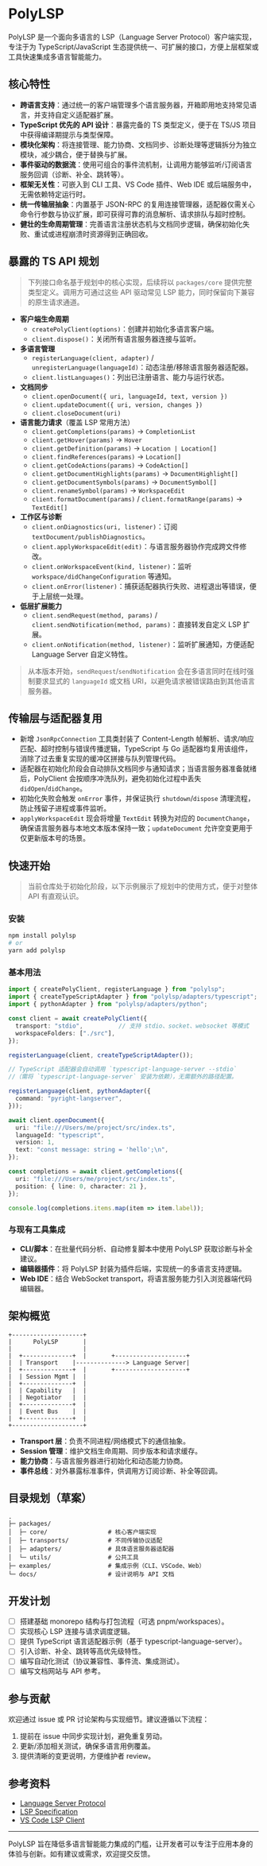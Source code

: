 # PolyLSP

PolyLSP 是一个面向多语言的 LSP（Language Server Protocol）客户端实现，专注于为 TypeScript/JavaScript 生态提供统一、可扩展的接口，方便上层框架或工具快速集成多语言智能能力。

## 核心特性
- **跨语言支持**：通过统一的客户端管理多个语言服务器，开箱即用地支持常见语言，并支持自定义适配器扩展。
- **TypeScript 优先的 API 设计**：暴露完备的 TS 类型定义，便于在 TS/JS 项目中获得编译期提示与类型保障。
- **模块化架构**：将连接管理、能力协商、文档同步、诊断处理等逻辑拆分为独立模块，减少耦合，便于替换与扩展。
- **事件驱动的数据流**：使用可组合的事件流机制，让调用方能够监听/订阅语言服务回调（诊断、补全、跳转等）。
- **框架无关性**：可嵌入到 CLI 工具、VS Code 插件、Web IDE 或后端服务中，无需依赖特定运行时。
- **统一传输层抽象**：内置基于 JSON-RPC 的复用连接管理器，适配器仅需关心命令行参数与协议扩展，即可获得可靠的消息解析、请求排队与超时控制。
- **健壮的生命周期管理**：完善语言注册状态机与文档同步逻辑，确保初始化失败、重试或进程崩溃时资源得到正确回收。

## 暴露的 TS API 规划
> 下列接口命名基于规划中的核心实现，后续将以 `packages/core` 提供完整类型定义。调用方可通过这些 API 驱动常见 LSP 能力，同时保留向下兼容的原生请求通道。

- **客户端生命周期**
  - `createPolyClient(options)`：创建并初始化多语言客户端。
  - `client.dispose()`：关闭所有语言服务器连接与监听。
- **多语言管理**
  - `registerLanguage(client, adapter)` / `unregisterLanguage(languageId)`：动态注册/移除语言服务器适配器。
  - `client.listLanguages()`：列出已注册语言、能力与运行状态。
- **文档同步**
  - `client.openDocument({ uri, languageId, text, version })`
  - `client.updateDocument({ uri, version, changes })`
  - `client.closeDocument(uri)`
- **语言能力请求**（覆盖 LSP 常用方法）
  - `client.getCompletions(params)` → `CompletionList`
  - `client.getHover(params)` → `Hover`
  - `client.getDefinition(params)` → `Location | Location[]`
  - `client.findReferences(params)` → `Location[]`
  - `client.getCodeActions(params)` → `CodeAction[]`
  - `client.getDocumentHighlights(params)` → `DocumentHighlight[]`
  - `client.getDocumentSymbols(params)` → `DocumentSymbol[]`
  - `client.renameSymbol(params)` → `WorkspaceEdit`
  - `client.formatDocument(params)` / `client.formatRange(params)` → `TextEdit[]`
- **工作区与诊断**
  - `client.onDiagnostics(uri, listener)`：订阅 `textDocument/publishDiagnostics`。
  - `client.applyWorkspaceEdit(edit)`：与语言服务器协作完成跨文件修改。
  - `client.onWorkspaceEvent(kind, listener)`：监听 `workspace/didChangeConfiguration` 等通知。
  - `client.onError(listener)`：捕获适配器执行失败、进程退出等错误，便于上层统一处理。
- **低层扩展能力**
  - `client.sendRequest(method, params)` / `client.sendNotification(method, params)`：直接转发自定义 LSP 扩展。
  - `client.onNotification(method, listener)`：监听扩展通知，方便适配 Language Server 自定义特性。

> 从本版本开始，`sendRequest`/`sendNotification` 会在多语言同时在线时强制要求显式的 `languageId` 或文档 URI，以避免请求被错误路由到其他语言服务器。

## 传输层与适配器复用

- 新增 `JsonRpcConnection` 工具类封装了 Content-Length 帧解析、请求/响应匹配、超时控制与错误传播逻辑，TypeScript 与 Go 适配器均复用该组件，消除了过去重复实现的缓冲区拼接与队列管理代码。
- 适配器在初始化阶段会自动排队文档同步与通知请求；当语言服务器准备就绪后，PolyClient 会按顺序冲洗队列，避免初始化过程中丢失 `didOpen`/`didChange`。
- 初始化失败会触发 `onError` 事件，并保证执行 `shutdown`/`dispose` 清理流程，防止残留子进程或事件监听。
- `applyWorkspaceEdit` 现会将增量 `TextEdit` 转换为对应的 `DocumentChange`，确保语言服务器与本地文本版本保持一致；`updateDocument` 允许空变更用于仅更新版本号的场景。

## 快速开始
> 当前仓库处于初始化阶段，以下示例展示了规划中的使用方式，便于对整体 API 有直观认识。

### 安装
```bash
npm install polylsp
# or
yarn add polylsp
```

### 基本用法
```ts
import { createPolyClient, registerLanguage } from "polylsp";
import { createTypeScriptAdapter } from "polylsp/adapters/typescript";
import { pythonAdapter } from "polylsp/adapters/python";

const client = await createPolyClient({
  transport: "stdio",          // 支持 stdio、socket、websocket 等模式
  workspaceFolders: ["./src"],
});

registerLanguage(client, createTypeScriptAdapter());

// TypeScript 适配器会自动调用 `typescript-language-server --stdio`
//（需将 `typescript-language-server` 安装为依赖），无需额外的路径配置。

registerLanguage(client, pythonAdapter({
  command: "pyright-langserver",
}));

await client.openDocument({
  uri: "file:///Users/me/project/src/index.ts",
  languageId: "typescript",
  version: 1,
  text: "const message: string = 'hello';\n",
});

const completions = await client.getCompletions({
  uri: "file:///Users/me/project/src/index.ts",
  position: { line: 0, character: 21 },
});

console.log(completions.items.map(item => item.label));
```

### 与现有工具集成
- **CLI/脚本**：在批量代码分析、自动修复脚本中使用 PolyLSP 获取诊断与补全建议。
- **编辑器插件**：将 PolyLSP 封装为插件后端，实现统一的多语言支持逻辑。
- **Web IDE**：结合 WebSocket transport，将语言服务能力引入浏览器端代码编辑器。

## 架构概览
```
+--------------------+
|      PolyLSP       |
|                    |
|  +--------------+  |       +--------------------+
|  | Transport    |--------------> Language Server|
|  +--------------+  |       +--------------------+
|  | Session Mgmt |  |
|  +--------------+  |
|  | Capability   |  |
|  | Negotiator   |  |
|  +--------------+  |
|  | Event Bus    |  |
|  +--------------+  |
+--------------------+
```
- **Transport 层**：负责不同进程/网络模式下的通信抽象。
- **Session 管理**：维护文档生命周期、同步版本和请求缓存。
- **能力协商**：与语言服务器进行初始化和动态能力协商。
- **事件总线**：对外暴露标准事件，供调用方订阅诊断、补全等回调。

## 目录规划（草案）
```
.
├─ packages/
│  ├─ core/                 # 核心客户端实现
│  ├─ transports/           # 不同传输协议适配
│  ├─ adapters/             # 具体语言服务器适配器
│  └─ utils/                # 公共工具
├─ examples/                # 集成示例（CLI、VSCode、Web）
└─ docs/                    # 设计说明与 API 文档
```

## 开发计划
- [ ] 搭建基础 monorepo 结构与打包流程（可选 pnpm/workspaces）。
- [ ] 实现核心 LSP 连接与请求调度逻辑。
- [ ] 提供 TypeScript 语言适配器示例（基于 typescript-language-server）。
- [ ] 引入诊断、补全、跳转等高优先级特性。
- [ ] 编写自动化测试（协议兼容性、事件流、集成测试）。
- [ ] 编写文档网站与 API 参考。

## 参与贡献
欢迎通过 issue 或 PR 讨论架构与实现细节。建议遵循以下流程：
1. 提前在 issue 中同步实现计划，避免重复劳动。
2. 更新/添加相关测试，确保多语言用例覆盖。
3. 提供清晰的变更说明，方便维护者 review。

## 参考资料
- [Language Server Protocol](https://microsoft.github.io/language-server-protocol/)
- [LSP Specification](https://microsoft.github.io/language-server-protocol/specifications/specification-current/)
- [VS Code LSP Client](https://github.com/microsoft/vscode-languageserver-node)

---

PolyLSP 旨在降低多语言智能能力集成的门槛，让开发者可以专注于应用本身的体验与创新。如有建议或需求，欢迎提交反馈。
